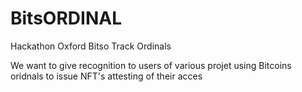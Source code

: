 # BitsORDINAL
Hackathon Oxford Bitso Track Ordinals

We want to give recognition to users of various projet using Bitcoins oridnals to issue NFT's attesting of their acces

